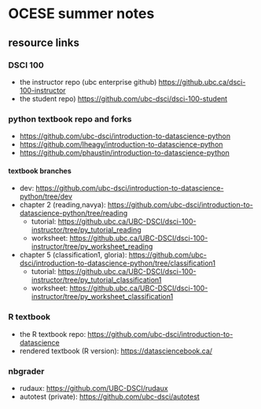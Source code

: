 # OCESE summer notes

## resource links

### DSCI 100

* the instructor repo (ubc enterprise github) https://github.ubc.ca/dsci-100-instructor  
* the student repo) https://github.com/ubc-dsci/dsci-100-student  

### python textbook repo and forks

* https://github.com/ubc-dsci/introduction-to-datascience-python  
* https://github.com/lheagy/introduction-to-datascience-python  
* https://github.com/phaustin/introduction-to-datascience-python  

#### textbook branches

* dev: https://github.com/ubc-dsci/introduction-to-datascience-python/tree/dev
* chapter 2 (reading,navya): https://github.com/ubc-dsci/introduction-to-datascience-python/tree/reading
   * tutorial: https://github.ubc.ca/UBC-DSCI/dsci-100-instructor/tree/py_tutorial_reading
   * worksheet: https://github.ubc.ca/UBC-DSCI/dsci-100-instructor/tree/py_worksheet_reading
* chapter 5 (classification1, gloria): https://github.com/ubc-dsci/introduction-to-datascience-python/tree/classification1
   * tutorial: https://github.ubc.ca/UBC-DSCI/dsci-100-instructor/tree/py_tutorial_classification1
   * worksheet: https://github.ubc.ca/UBC-DSCI/dsci-100-instructor/tree/py_worksheet_classification1


### R textbook

* the R textbook repo: https://github.com/ubc-dsci/introduction-to-datascience  
* rendered textbook (R version):  https://datasciencebook.ca/


### nbgrader

* rudaux: https://github.com/UBC-DSCI/rudaux  
* autotest (private): https://github.com/ubc-dsci/autotest  


